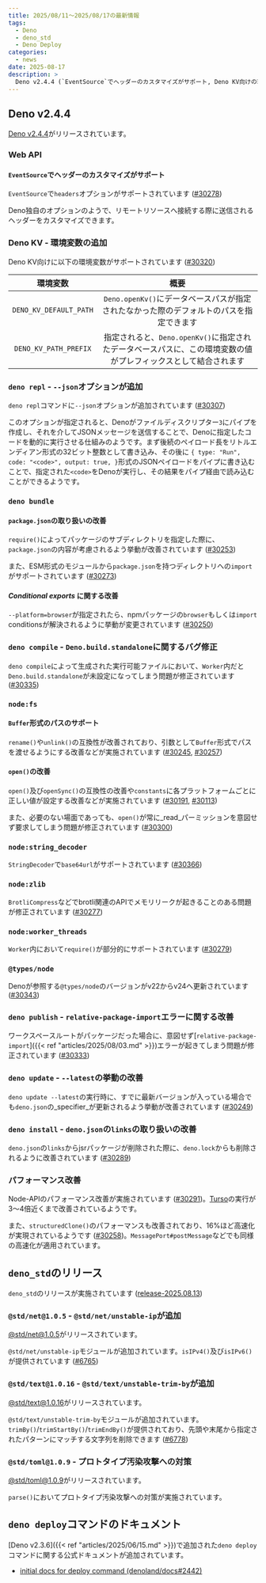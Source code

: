 ```yaml
---
title: 2025/08/11〜2025/08/17の最新情報
tags:
  - Deno
  - deno_std
  - Deno Deploy
categories:
  - news
date: 2025-08-17
description: >
  Deno v2.4.4 (`EventSource`でヘッダーのカスタマイズがサポート, Deno KV向けの環境変数の追加, `deno repl`で`--json`がサポート, など), `@std/net@1.0.5` (`@std/net/unstable-ip`が追加), `@std/text@1.0.16` (`@std/text/unstable-trim-by`が追加), `@std/toml@1.0.9` (プロトタイプ汚染攻撃への対策), `deno deploy`コマンドのドキュメント
---
```


## Deno v2.4.4

[Deno v2.4.4](https://github.com/denoland/deno/releases/tag/v2.4.4)がリリースされています。

### Web API

#### `EventSource`でヘッダーのカスタマイズがサポート

`EventSource`で`headers`オプションがサポートされています ([#30278](https://github.com/denoland/deno/pull/30278))

Deno独自のオプションのようで、リモートリソースへ接続する際に送信されるヘッダーをカスタマイズできます。

### Deno KV - 環境変数の追加

Deno KV向けに以下の環境変数がサポートされています ([#30320](https://github.com/denoland/deno/pull/30320))

|環境変数|概要|
|:---:|:---:|
|`DENO_KV_DEFAULT_PATH`|`Deno.openKv()`にデータベースパスが指定されたなかった際のデフォルトのパスを指定できます|
|`DENO_KV_PATH_PREFIX`| 指定されると、`Deno.openKv()`に指定されたデータベースパスに、この環境変数の値がプレフィックスとして結合されます|

### `deno repl` - `--json`オプションが追加

`deno repl`コマンドに`--json`オプションが追加されています ([#30307](https://github.com/denoland/deno/pull/30307))

このオプションが指定されると、Denoがファイルディスクリプター`3`にパイプを作成し、それを介してJSONメッセージを送信することで、Denoに指定したコードを動的に実行させる仕組みのようです。まず後続のペイロード長をリトルエンディアン形式の32ビット整数として書き込み、その後に `{ type: "Run", code: "<code>", output: true, }`形式のJSONペイロードをパイプに書き込むことで、指定された`<code>`をDenoが実行し、その結果をパイプ経由で読み込むことができるようです。

### `deno bundle`

#### `package.json`の取り扱いの改善

`require()`によってパッケージのサブディレクトリを指定した際に、`package.json`の内容が考慮されるよう挙動が改善されています ([#30253](https://github.com/denoland/deno/pull/30253))

また、ESM形式のモジュールから`package.json`を持つディレクトリへの`import`がサポートされています ([#30273](https://github.com/denoland/deno/pull/30273))

#### _Conditional exports_ に関する改善

`--platform=browser`が指定されたら、npmパッケージの`browser`もしくは`import` conditionsが解決されるように挙動が変更されています ([#30250](https://github.com/denoland/deno/pull/30250))

### `deno compile` - `Deno.build.standalone`に関するバグ修正

`deno compile`によって生成された実行可能ファイルにおいて、`Worker`内だと`Deno.build.standalone`が未設定になってしまう問題が修正されています ([#30335](https://github.com/denoland/deno/pull/30335))

### `node:fs`

#### `Buffer`形式のパスのサポート

`rename()`や`unlink()`の互換性が改善されており、引数として`Buffer`形式でパスを渡せるようにする改善などが実施されています ([#30245](https://github.com/denoland/deno/pull/30245), [#30257](https://github.com/denoland/deno/pull/30257))

#### `open()`の改善

`open()`及び`openSync()`の互換性の改善や`constants`に各プラットフォームごとに正しい値が設定する改善などが実施されています ([#30191](https://github.com/denoland/deno/pull/30191), [#30113](https://github.com/denoland/deno/pull/30113))

また、必要のない場面であっても、`open()`が常に_read_パーミッションを意図せず要求してしまう問題が修正されています ([#30300](https://github.com/denoland/deno/pull/30300))

### `node:string_decoder`

`StringDecoder`で`base64url`がサポートされています ([#30366](https://github.com/denoland/deno/pull/30366))

### `node:zlib`

`BrotliCompress`などでbrotli関連のAPIでメモリリークが起きることのある問題が修正されています ([#30277](https://github.com/denoland/deno/pull/30277))

### `node:worker_threads`

`Worker`内において`require()`が部分的にサポートされています ([#30279](https://github.com/denoland/deno/pull/30279))

### `@types/node`

Denoが参照する`@types/node`のバージョンがv22からv24へ更新されています ([#30343](https://github.com/denoland/deno/pull/30343))

### `deno publish` - `relative-package-import`エラーに関する改善

ワークスペースルートがパッケージだった場合に、意図せず[`relative-package-import`]({{< ref "articles/2025/08/03.md" >}})エラーが起きてしまう問題が修正されています ([#30333](https://github.com/denoland/deno/pull/30333))

### `deno update` - `--latest`の挙動の改善

`deno update --latest`の実行時に、すでに最新バージョンが入っている場合でも`deno.json`の_specifier_が更新されるよう挙動が改善されています ([#30249](https://github.com/denoland/deno/pull/30249))

### `deno install` - `deno.json`の`links`の取り扱いの改善

`deno.json`の`links`からjsrパッケージが削除された際に、`deno.lock`からも削除されるように改善されています ([#30289](https://github.com/denoland/deno/pull/30289))

### パフォーマンス改善

Node-APIのパフォーマンス改善が実施されています ([#30291](https://github.com/denoland/deno/pull/30291))。[Turso](https://github.com/tursodatabase/turso)の実行が3〜4倍近くまで改善されているようです。

また、`structuredClone()`のパフォーマンスも改善されており、16%ほど高速化が実現されているようです ([#30258](https://github.com/denoland/deno/pull/30258))。`MessagePort#postMessage`などでも同様の高速化が適用されています。

## `deno_std`のリリース

`deno_std`のリリースが実施されています ([release-2025.08.13](https://github.com/denoland/std/releases/tag/release-2025.08.13))

### `@std/net@1.0.5` - `@std/net/unstable-ip`が追加

[@std/net@1.0.5](https://jsr.io/@std/net@1.0.5)がリリースされています。

`@std/net/unstable-ip`モジュールが追加されています。`isIPv4()`及び`isIPv6()`が提供されています ([#6765](https://github.com/denoland/std/pull/6765))

### `@std/text@1.0.16` - `@std/text/unstable-trim-by`が追加

[@std/text@1.0.16](https://jsr.io/@std/text@1.0.16)がリリースされています。

`@std/text/unstable-trim-by`モジュールが追加されています。`trimBy()`/`trimStartBy()`/`trimEndBy()`が提供されており、先頭や末尾から指定されたパターンにマッチする文字列を削除できます ([#6778](https://github.com/denoland/std/pull/6778))

### `@std/toml@1.0.9` - プロトタイプ汚染攻撃への対策

[@std/toml@1.0.9](https://jsr.io/@std/toml@1.0.9)がリリースされています。

`parse()`においてプロトタイプ汚染攻撃への対策が実施されています。

## `deno deploy`コマンドのドキュメント

[Deno v2.3.6]({{< ref "articles/2025/06/15.md" >}})で追加された`deno deploy`コマンドに関する公式ドキュメントが追加されています。

- [initial docs for deploy command (denoland/docs#2442)](https://github.com/denoland/docs/pull/2442)
